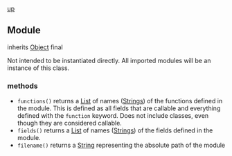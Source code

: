 [up](index.md)

## Module
inherits [Object](object.md)
final

Not intended to be instantiated directly.  All imported modules will be an instance of this class.

### methods
- `functions()` returns a [List](list.md) of names ([Strings](string.md)) of the functions defined in the module.  This is defined as all fields that are callable and everything defined with the `function` keyword.  Does not include classes, even though they are considered callable.
- `fields()` returns a [List](list.md) of names ([Strings](string.md)) of the fields defined in the module.
- `filename()` returns a [String](string.md) representing the absolute path of the module
